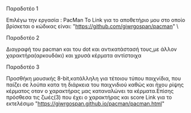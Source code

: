 Παραδοτέο 1 

Επιλέγω την εργασία : PacMan To Link για το αποθετήριο μου στο οποίο βρίσκεται ο κώδικας είναι: "https://github.com/giwrgospan/pacman" \


Παραδοτέο 2 

Διαγραφή του pacman και του dot και αντικατάστασή τους,με άλλον χαρακτήρα(αρκουδάκι) και χρυσά κέρματα αντίστοιχα 


Παραδοτέο 3 

Προσθήκη μουσικής 8-bit,κατάλληλη για τέτοιου τύπου παιχνίδια, που παίζει σε λούπα κατα τη διάρκεια του παιχνιδιού καθώς και ήχου ρίψης κέρματος οταν ο χαρακτήρας μας καταναλώνει τα κέρματα.Επίσης πρόσθεσα τις ζωές(3) που έχει ο χαρακτήρας και score Link για το εκτελέσιμο "https://giwrgospan.github.io/pacman/pacman.html"
